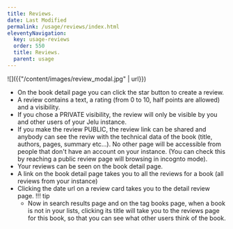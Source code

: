 ```yaml
---
title: Reviews.
date: Last Modified 
permalink: /usage/reviews/index.html
eleventyNavigation:
  key: usage-reviews
  order: 550
  title: Reviews.
  parent: usage
---
```


![]({{"/content/images/review_modal.jpg" | url}})


* On the book detail page you can click the star button to create a review.
* A review contains a text, a rating (from 0 to 10, half points are allowed) and a visibility.
* If you chose a PRIVATE visibility, the review will only be visible by you and other users of your Jelu instance.
* If you make the review PUBLIC, the review link can be shared and anybody can see the reviw with the technical data of the book (title, authors, pages, summary etc...). No other page will be accessible from people that don't have an account on your instance. (You can check this by reaching a public review page will browsing in incognto mode).
* Your reviews can be seen on the book detail page.
* A link on the book detail page takes you to all the reviews for a book (all reviews from your instance)
* Clicking the date url on a review card takes you to the detail review page.
!!! tip
    * Now in search results page and on the tag books page, when a book is not in your lists, clicking its title will take you to the reviews page for this book, so that you can see what other users think of the book.
